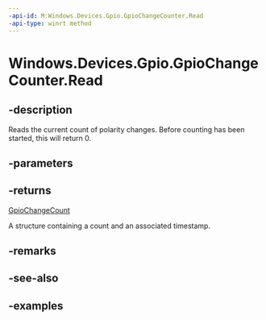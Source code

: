 ```yaml
---
-api-id: M:Windows.Devices.Gpio.GpioChangeCounter.Read
-api-type: winrt method
---
```


<!-- Method syntax.
public GpioChangeCount GpioChangeCounter.Read()
-->

# Windows.Devices.Gpio.GpioChangeCounter.Read

## -description
Reads the current count of polarity changes. Before counting has been started, this will return 0.

## -parameters

## -returns
[GpioChangeCount](gpiochangecount.md)

A structure containing a count and an associated timestamp.

## -remarks

## -see-also

## -examples

